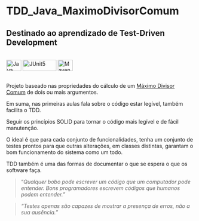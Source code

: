 # TDD_Java_MaximoDivisorComum
## Destinado ao aprendizado de Test-Driven Development
<div style="display: inline_block"><br>
  <img align="center" alt="Java" height="30" width="40" src="https://cdn.jsdelivr.net/gh/devicons/devicon/icons/java/java-original.svg">
  <img align="center" alt="JUnit5" height="30" width="90" src="https://junit.org/junit4/images/junit5-banner.png">
  <img align="center" alt="Maven" height="30" width="40" src="https://cdn.icon-icons.com/icons2/2107/PNG/128/file_type_maven_icon_130397.png">
</div></br>

Projeto baseado nas propriedades do cálculo de um [Máximo Divisor Comum](https://pt.wikipedia.org/wiki/Máximo_divisor_comum#Propriedades) de dois ou mais argumentos.

Em suma, nas primeiras aulas fala sobre o código estar legível, também facilita o TDD.

Seguir os princípios SOLID para tornar o código mais legível e de fácil manutenção.

O ideal é que para cada conjunto de funcionalidades, tenha um conjunto de testes prontos para que outras alterações, em classes distintas, garantam o bom funcionamento do sistema como um todo.

TDD também é uma das formas de documentar o que se espera o que os software faça.

> “*Qualquer bobo pode escrever um código que um computador pode entender. Bons programadores escrevem códigos que humanos podem entender.”*

> *“Testes apenas são capazes de mostrar a presença de erros, não a sua ausência.”*


